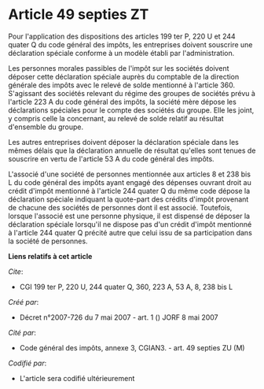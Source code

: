 # Article 49 septies ZT

Pour l'application des dispositions des articles 199 ter P, 220 U et 244 quater Q du code général des impôts, les entreprises
doivent souscrire une déclaration spéciale conforme à un modèle établi par l'administration.

Les personnes morales passibles de l'impôt sur les sociétés doivent déposer cette déclaration spéciale auprès du comptable de
la direction générale des impôts avec le relevé de solde mentionné à l'article 360. S'agissant des sociétés relevant du
régime des groupes de sociétés prévu à l'article 223 A du code général des impôts, la société mère dépose les déclarations
spéciales pour le compte des sociétés du groupe. Elle les joint, y compris celle la concernant, au relevé de solde relatif au
résultat d'ensemble du groupe.

Les autres entreprises doivent déposer la déclaration spéciale dans les mêmes délais que la déclaration annuelle de résultat
qu'elles sont tenues de souscrire en vertu de l'article 53 A du code général des impôts.

L'associé d'une société de personnes mentionnée aux articles 8 et 238 bis L du code général des impôts ayant engagé des
dépenses ouvrant droit au crédit d'impôt mentionné à l'article 244 quater Q du même code dépose la déclaration spéciale
indiquant la quote-part des crédits d'impôt provenant de chacune des sociétés de personnes dont il est associé. Toutefois,
lorsque l'associé est une personne physique, il est dispensé de déposer la déclaration spéciale lorsqu'il ne dispose pas d'un
crédit d'impôt mentionné à l'article 244 quater Q précité autre que celui issu de sa participation dans la société de
personnes.

**Liens relatifs à cet article**

_Cite_:

  - CGI 199 ter P, 220 U, 244 quater Q, 360, 223 A, 53 A, 8, 238 bis L

_Créé par_:

  - Décret n°2007-726 du 7 mai 2007 - art. 1 () JORF 8 mai 2007

_Cité par_:

  - Code général des impôts, annexe 3, CGIAN3. - art. 49 septies ZU (M)

_Codifié par_:

  - L'article sera codifié ultérieurement
